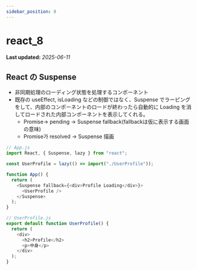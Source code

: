 ```yaml
---
sidebar_position: 8
---
```


# react_8

**Last updated:** _2025-06-11_

## React の Suspense

- 非同期処理のローディング状態を処理するコンポーネント
- 既存の useEffect, isLoading などの制御ではなく、Suspense でラーピングをして、内部のコンポーネントのロードが終わったら自動的に Loading を消してロードされた内部コンポーネントを表示してくれる。
  - Promise-> pending → Suspense fallback(fallbackは仮に表示する画面の意味)
  - Promise가 resolved → Suspense 描画

```javascript
// App.js
import React, { Suspense, lazy } from "react";

const UserProfile = lazy(() => import("./UserProfile"));

function App() {
  return (
    <Suspense fallback={<div>Profile Loading</div>}>
      <UserProfile />
    </Suspense>
  );
}

// UserProfile.js
export default function UserProfile() {
  return (
    <div>
      <h2>Profile</h2>
      <p>中身</p>
    </div>
  );
}
```
